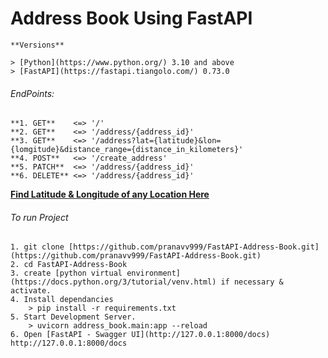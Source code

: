 # Address Book Using FastAPI

    **Versions**
    
    > [Python](https://www.python.org/) 3.10 and above
    > [FastAPI](https://fastapi.tiangolo.com/) 0.73.0
    

###### EndPoints:

```
**1. GET**    <=> '/'
**2. GET**    <=> '/address/{address_id}'
**3. GET**    <=> '/address?lat={latitude}&lon={lomgitude}&distance_range={distance_in_kilometers}'
**4. POST**   <=> '/create_address'
**5. PATCH**  <=> '/address/{address_id}'
**6. DELETE** <=> '/address/{address_id}'
```

**[Find Latitude & Longitude of any Location Here](https://www.distancesto.com/coordinates.php)**

###### To run Project

```
1. git clone [https://github.com/pranavv999/FastAPI-Address-Book.git](https://github.com/pranavv999/FastAPI-Address-Book.git)
2. cd FastAPI-Address-Book
3. create [python virtual environment](https://docs.python.org/3/tutorial/venv.html) if necessary & activate.
4. Install dependancies
    > pip install -r requirements.txt
5. Start Development Server.
    > uvicorn address_book.main:app --reload
6. Open [FastAPI - Swagger UI](http://127.0.0.1:8000/docs) http://127.0.0.1:8000/docs
```
